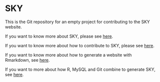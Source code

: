 # SKY

This is the Git repository for an empty project for contributing to the SKY website.

If you want to know more about SKY, please see [here](https://economistjourney.blogspot.com/2019/03/sky-tool-for-decentralized-accumulation.html). 

If you want to know more about how to contribute to SKY, please see [here](https://chabefer.github.io/SKY/tutoSKY.html). 

If you want to know more about how to generate a website with Rmarkdown, see [here](https://www.emilyzabor.com/tutorials/rmarkdown_websites_tutorial.html).

If you want to more about how R, MySQL and Git combine to generate SKY, see [here](https://sites.google.com/site/sylvainchabeferret/research/git_mysql_knitr.pdf).
